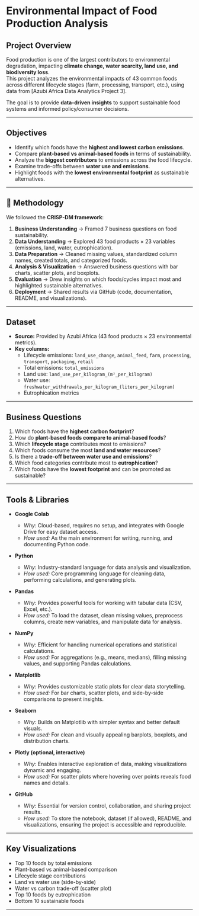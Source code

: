 # Environmental Impact of Food Production Analysis

## Project Overview
Food production is one of the largest contributors to environmental degradation, impacting **climate change, water scarcity, land use, and biodiversity loss**.  
This project analyzes the environmental impacts of 43 common foods across different lifecycle stages (farm, processing, transport, etc.), using data from [Azubi Africa Data Analytics Project 3].

The goal is to provide **data-driven insights** to support sustainable food systems and informed policy/consumer decisions.

---

## Objectives
- Identify which foods have the **highest and lowest carbon emissions**.
- Compare **plant-based vs animal-based foods** in terms of sustainability.
- Analyze the **biggest contributors** to emissions across the food lifecycle.
- Examine trade-offs between **water use and emissions**.
- Highlight foods with the **lowest environmental footprint** as sustainable alternatives.

---

## 🧭 Methodology
We followed the **CRISP-DM framework**:
1. **Business Understanding** → Framed 7 business questions on food sustainability.  
2. **Data Understanding** → Explored 43 food products × 23 variables (emissions, land, water, eutrophication).  
3. **Data Preparation** → Cleaned missing values, standardized column names, created totals, and categorized foods.  
4. **Analysis & Visualization** → Answered business questions with bar charts, scatter plots, and boxplots.  
5. **Evaluation** → Drew insights on which foods/cycles impact most and highlighted sustainable alternatives.  
6. **Deployment** → Shared results via GitHub (code, documentation, README, and visualizations).  

---

## Dataset
- **Source:** Provided by Azubi Africa (43 food products × 23 environmental metrics).
- **Key columns:**
  - Lifecycle emissions: `land_use_change`, `animal_feed`, `farm`, `processing`, `transport`, `packaging`, `retail`
  - Total emissions: `total_emissions`
  - Land use: `land_use_per_kilogram_(m²_per_kilogram)`
  - Water use: `freshwater_withdrawals_per_kilogram_(liters_per_kilogram)`
  - Eutrophication metrics

---

## Business Questions
1. Which foods have the **highest carbon footprint**?
2. How do **plant-based foods compare to animal-based foods**?
3. Which **lifecycle stage** contributes most to emissions?
4. Which foods consume the most **land and water resources**?
5. Is there a **trade-off between water use and emissions**?
6. Which food categories contribute most to **eutrophication**?
7. Which foods have the **lowest footprint** and can be promoted as sustainable?

---

## Tools & Libraries  

- **Google Colab**  
  - *Why:* Cloud-based, requires no setup, and integrates with Google Drive for easy dataset access.  
  - *How used:* As the main environment for writing, running, and documenting Python code.  

- **Python**  
  - *Why:* Industry-standard language for data analysis and visualization.  
  - *How used:* Core programming language for cleaning data, performing calculations, and generating plots.  

- **Pandas**  
  - *Why:* Provides powerful tools for working with tabular data (CSV, Excel, etc.).  
  - *How used:* To load the dataset, clean missing values, preprocess columns, create new variables, and manipulate data for analysis.  

- **NumPy**  
  - *Why:* Efficient for handling numerical operations and statistical calculations.  
  - *How used:* For aggregations (e.g., means, medians), filling missing values, and supporting Pandas calculations.  

- **Matplotlib**  
  - *Why:* Provides customizable static plots for clear data storytelling.  
  - *How used:* For bar charts, scatter plots, and side-by-side comparisons to present insights.  

- **Seaborn**  
  - *Why:* Builds on Matplotlib with simpler syntax and better default visuals.  
  - *How used:* For clean and visually appealing barplots, boxplots, and distribution charts.  

- **Plotly (optional, interactive)**  
  - *Why:* Enables interactive exploration of data, making visualizations dynamic and engaging.  
  - *How used:* For scatter plots where hovering over points reveals food names and details.  

- **GitHub**  
  - *Why:* Essential for version control, collaboration, and sharing project results.  
  - *How used:* To store the notebook, dataset (if allowed), README, and visualizations, ensuring the project is accessible and reproducible.  

---

## Key Visualizations
- Top 10 foods by total emissions  
- Plant-based vs animal-based comparison  
- Lifecycle stage contributions  
- Land vs water use (side-by-side)  
- Water vs carbon trade-off (scatter plot)  
- Top 10 foods by eutrophication  
- Bottom 10 sustainable foods  

---


